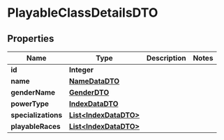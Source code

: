 

# PlayableClassDetailsDTO


## Properties

| Name | Type | Description | Notes |
|------------ | ------------- | ------------- | -------------|
|**id** | **Integer** |  |  |
|**name** | [**NameDataDTO**](NameDataDTO.md) |  |  |
|**genderName** | [**GenderDTO**](GenderDTO.md) |  |  |
|**powerType** | [**IndexDataDTO**](IndexDataDTO.md) |  |  |
|**specializations** | [**List&lt;IndexDataDTO&gt;**](IndexDataDTO.md) |  |  |
|**playableRaces** | [**List&lt;IndexDataDTO&gt;**](IndexDataDTO.md) |  |  |



